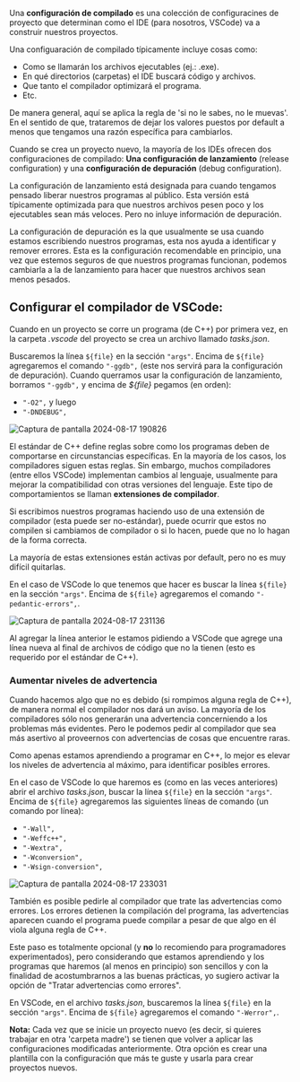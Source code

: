 Una **configuración de compilado** es una colección de configuracines de proyecto que determinan como el IDE (para nosotros, VSCode) va a construir nuestros proyectos.

Una configuaración de compilado típicamente incluye cosas como:
* Como se llamarán los archivos ejecutables (ej.: .exe).
* En qué directorios (carpetas) el IDE buscará código y archivos.
* Que tanto el compilador optimizará el programa.
* Etc.

De manera general, aquí se aplica la regla de 'si no le sabes, no le muevas'. En el sentido de que, trataremos de dejar los valores puestos por default a menos que tengamos una razón específica para cambiarlos.

Cuando se crea un proyecto nuevo, la mayoría de los IDEs ofrecen dos configuraciones de compilado: **Una configuración de lanzamiento** (release configuration) y una **configuración de depuración** (debug configuration).

La configuración de lanzamiento está designada para cuando tengamos pensado liberar nuestros programas al público. Esta versión está típicamente optimizada para que nuestros archivos pesen poco y los ejecutables sean más veloces. Pero no inluye información de depuración.

La configuración de depuración es la que usualmente se usa cuando estamos escribiendo nuestros programas, esta nos ayuda a identificar y remover errores. Esta es la configuración recomendable en principio, una vez que estemos seguros de que nuestros programas funcionan, podemos cambiarla a la de lanzamiento para hacer que nuestros archivos sean menos pesados.

## Configurar el compilador de VSCode:

Cuando en un proyecto se corre un programa (de C++) por primera vez, en la carpeta *.vscode* del proyecto se crea un archivo llamado *tasks.json*.

Buscaremos la línea `${file}` en la sección `"args"`. Encima de `${file}` agregaremos el comando `"-ggdb",` (este nos servirá para la configuración de depuración). Cuando querramos usar la configuración de lanzamiento, borramos `"-ggdb",` y encima de *${file}* pegamos (en orden):
* `"-O2",` y luego
* `"-DNDEBUG",`

![Captura de pantalla 2024-08-17 190826](https://github.com/user-attachments/assets/cdf85869-ad99-4f14-9f6f-40abb720db56)

El estándar de C++ define reglas sobre como los programas deben de comportarse en circunstancias específicas. En la mayoría de los casos, los compiladores siguen estas reglas. Sin embargo, muchos compiladores (entre ellos VSCode) implementan cambios al lenguaje, usualmente para mejorar la compatibilidad con otras versiones del lenguaje. Este tipo de comportamientos se llaman **extensiones de compilador**.

Si escribimos nuestros programas haciendo uso de una extensión de compilador (esta puede ser no-estándar), puede ocurrir que estos no compilen si cambiamos de compilador o si lo hacen, puede que no lo hagan de la forma correcta.

La mayoría de estas extensiones están activas por default, pero no es muy difícil quitarlas.

En el caso de VSCode lo que tenemos que hacer es buscar la línea `${file}` en la sección `"args"`. Encima de `${file}` agregaremos el comando `"-pedantic-errors",`.

![Captura de pantalla 2024-08-17 231136](https://github.com/user-attachments/assets/96e397ea-57ea-46d5-a221-942f104c40ae)

Al agregar la línea anterior le estamos pidiendo a VSCode que agrege una línea nueva al final de archivos de código que no la tienen (esto es requerido por el estándar de C++).

### Aumentar niveles de advertencia

Cuando hacemos algo que no es debido (si rompimos alguna regla de C++), de manera normal el compilador nos dará un aviso. La mayoría de los compiladores sólo nos generarán una advertencia concerniendo a los problemas más evidentes. Pero le podemos pedir al compilador que sea más asertivo al proveernos con advertencias de cosas que encuentre raras.

Como apenas estamos aprendiendo a programar en C++, lo mejor es elevar los niveles de advertencia al máximo, para identificar posibles errores.

En el caso de VSCode lo que haremos es (como en las veces anteriores) abrir el archivo *tasks.json*, buscar la línea `${file}` en la sección `"args"`. Encima de `${file}` agregaremos las siguientes líneas de comando (un comando por línea):
* `"-Wall",`
* `"-Weffc++",`
* `"-Wextra",`
* `"-Wconversion",`
* `"-Wsign-conversion",`

![Captura de pantalla 2024-08-17 233031](https://github.com/user-attachments/assets/4cd759c5-0a0a-4160-b5b4-f8663aeccf77)

También es posible pedirle al compilador que trate las advertencias como errores. Los errores detienen la compilación del programa, las advertencias aparecen cuando el programa puede compilar a pesar de que algo en él viola alguna regla de C++.

Este paso es totalmente opcional (y **no** lo recomiendo para programadores experimentados), pero considerando que estamos aprendiendo y los programas que haremos (al menos en principio) son sencillos y con la finalidad de acostumbrarnos a las buenas prácticas, yo sugiero activar la opción de "Tratar advertencias como errores".

En VSCode, en el archivo *tasks.json*, buscaremos la línea `${file}` en la sección `"args"`. Encima de `${file}` agregaremos el comando `"-Werror",`.



**Nota:** Cada vez que se inicie un proyecto nuevo (es decir, si quieres trabajar en otra 'carpeta madre') se tienen que volver a aplicar las configuraciones modificadas anteriormente. Otra opción es crear una plantilla con la configuración que más te guste y usarla para crear proyectos nuevos.

